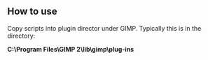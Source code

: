 ## How to use
Copy scripts into plugin director under GIMP. Typically this is in the directory:

**C:\Program Files\GIMP 2\lib\gimp\plug-ins**
